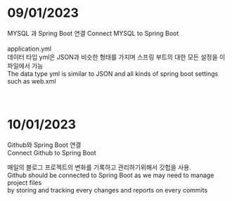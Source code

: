 # 09/01/2023<br>
MYSQL 과 Spring Boot 연결
Connect MYSQL to Spring Boot<br>
<br>
application.yml<br>
데이터 타입 yml은 JSON과 비슷한 형태를 가지며 스프링 부트의 대한 모든 설정을 이 파일에서 가능<br>
The data type yml is similar to JSON and all kinds of spring boot settings such as web.xml <br>
<br>
<br>
# 10/01/2023<br>
Github와 Spring Boot 연결<br>
Connect Github to Spring Boot<br>

매일의 블로그 프로젝트의 변화를 기록하고 관리하기위해서 깃헙을 사용.<br>
Github should be connected to Spring Boot as we may need to manage project files<br>
by storing and tracking every changes and reports on every commits<br>




